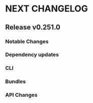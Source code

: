 # NEXT CHANGELOG

## Release v0.251.0

### Notable Changes

### Dependency updates

### CLI

### Bundles

### API Changes
